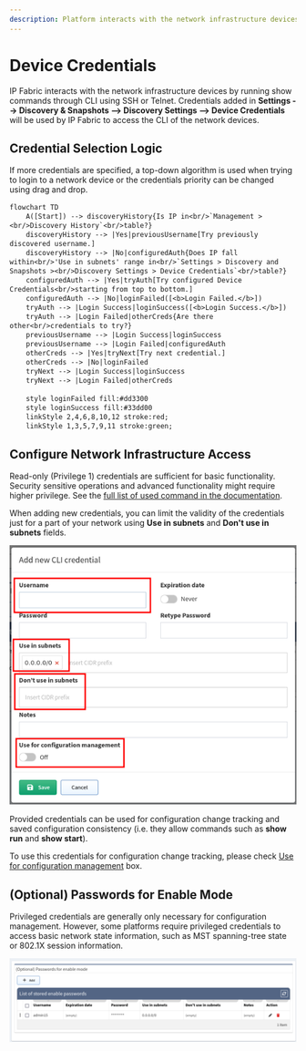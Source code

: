 ```yaml
---
description: Platform interacts with the network infrastructure devices by running show commands through CLI using SSH or Telnet. Credentials added in the...
---
```


# Device Credentials

IP Fabric interacts with the network infrastructure devices by running show
commands through CLI using SSH or Telnet. Credentials added in **Settings -->
Discovery & Snapshots --> Discovery Settings --> Device Credentials** will be
used by IP Fabric to access the CLI of the network devices.

## Credential Selection Logic

If more credentials are specified, a top-down algorithm is used when trying to
login to a network device or the credentials priority can be changed using drag
and drop.

```mermaid
flowchart TD
    A([Start]) --> discoveryHistory{Is IP in<br/>`Management ><br/>Discovery History`<br/>table?}
    discoveryHistory --> |Yes|previousUsername[Try previously discovered username.]
    discoveryHistory --> |No|configuredAuth{Does IP fall within<br/>'Use in subnets' range in<br/>`Settings > Discovery and Snapshots ><br/>Discovery Settings > Device Credentials`<br/>table?}
    configuredAuth --> |Yes|tryAuth[Try configured Device Credentials<br/>starting from top to bottom.]
    configuredAuth --> |No|loginFailed([<b>Login Failed.</b>])
    tryAuth --> |Login Success|loginSuccess([<b>Login Success.</b>])
    tryAuth --> |Login Failed|otherCreds{Are there other<br/>credentials to try?}
    previousUsername --> |Login Success|loginSuccess
    previousUsername --> |Login Failed|configuredAuth
    otherCreds --> |Yes|tryNext[Try next credential.]
    otherCreds --> |No|loginFailed
    tryNext --> |Login Success|loginSuccess
    tryNext --> |Login Failed|otherCreds

    style loginFailed fill:#dd3300
    style loginSuccess fill:#33dd00
    linkStyle 2,4,6,8,10,12 stroke:red;
    linkStyle 1,3,5,7,9,11 stroke:green;
```

## Configure Network Infrastructure Access

Read-only (Privilege 1) credentials are sufficient for basic functionality.
Security sensitive operations and advanced functionality might require higher
privilege. See the
[full list of used command in the documentation](https://matrix.ipfabric.io/).

When adding new credentials, you can limit the validity of the credentials just
for a part of your network using **Use in subnets**
and **Don't use in subnets** fields.

![Add new CLI credential](1935310852.png)

Provided credentials can be used for configuration change tracking and saved
configuration consistency (i.e. they allow commands such as **show run** and
**show start**).

To use this credentials for configuration change tracking, please
check [Use for configuration management](../../configuration_management.md)
box.

## (Optional) Passwords for Enable Mode

Privileged credentials are generally only necessary for configuration
management. However, some platforms require privileged credentials to access
basic network state information, such as MST spanning-tree state or 802.1X
session information.

![Privileges](1935245322.png)
